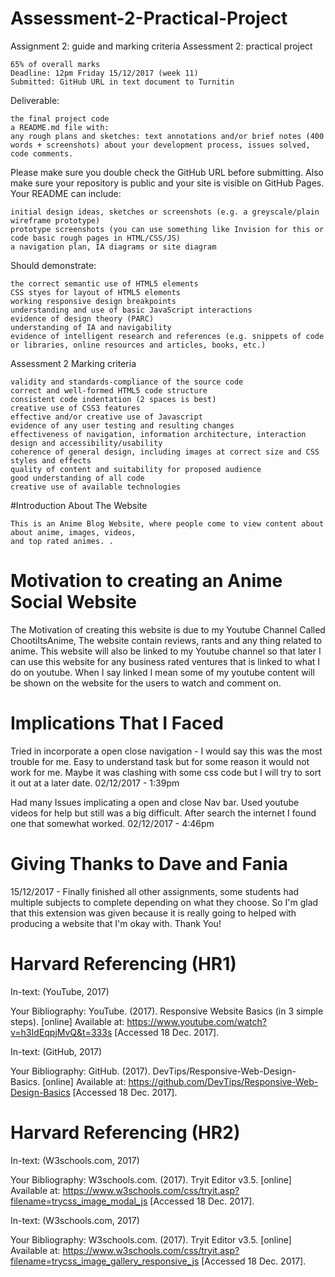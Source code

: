 # Assessment-2-Practical-Project
Assignment 2: guide and marking criteria
Assessment 2: practical project

    65% of overall marks
    Deadline: 12pm Friday 15/12/2017 (week 11)
    Submitted: GitHub URL in text document to Turnitin

Deliverable:

    the final project code
    a README.md file with:
    any rough plans and sketches: text annotations and/or brief notes (400 words + screenshots) about your development process, issues solved, code comments.

Please make sure you double check the GitHub URL before submitting. Also make sure your repository is public and your site is visible on GitHub Pages.
Your README can include:

    initial design ideas, sketches or screenshots (e.g. a greyscale/plain wireframe prototype)
    prototype screenshots (you can use something like Invision for this or code basic rough pages in HTML/CSS/JS)
    a navigation plan, IA diagrams or site diagram

Should demonstrate:

    the correct semantic use of HTML5 elements
    CSS styes for layout of HTML5 elements
    working responsive design breakpoints
    understanding and use of basic JavaScript interactions
    evidence of design theory (PARC)
    understanding of IA and navigability
    evidence of intelligent research and references (e.g. snippets of code or libraries, online resources and articles, books, etc.)

Assessment 2 Marking criteria

    validity and standards-compliance of the source code
    correct and well-formed HTML5 code structure
    consistent code indentation (2 spaces is best)
    creative use of CSS3 features
    effective and/or creative use of Javascript
    evidence of any user testing and resulting changes
    effectiveness of navigation, information architecture, interaction design and accessibility/usability
    coherence of general design, including images at correct size and CSS styles and effects
    quality of content and suitability for proposed audience
    good understanding of all code
    creative use of available technologies


#Introduction About The Website

    This is an Anime Blog Website, where people come to view content about about anime, images, videos,
    and top rated animes. .

# Motivation to creating an Anime Social Website

   The Motivation of creating this website is due to my Youtube Channel Called ChootiItsAnime, The website
   contain reviews, rants and any thing related to anime. This website will also be linked to my Youtube channel
   so that later I can use this website for any business rated ventures that is linked to what I do on youtube.
   When I say linked I mean some of my youtube content will be shown on the website for the users to watch and
   comment on.

# Implications That I Faced

  Tried in incorporate a open close navigation - I would say this was the most trouble for me. Easy to understand
  task but for some reason it would not work for me. Maybe it was clashing with some css code but I will try to
  sort it out at a later date. 02/12/2017 - 1:39pm

  Had many Issues implicating a open and close Nav bar. Used youtube videos for help but still was a big difficult.
  After search the internet I found one that somewhat worked. 02/12/2017 - 4:46pm

# Giving Thanks to Dave and Fania
  15/12/2017 - Finally finished all other assignments, some students had multiple subjects to complete depending on what they choose. So I'm glad that this extension was given because it is really going to helped with producing a website that I'm okay with. Thank You!

# Harvard Referencing (HR1)
  In-text: (YouTube, 2017)

  Your Bibliography: YouTube. (2017). Responsive Website Basics (in 3 simple steps). [online] Available at: https://www.youtube.com/watch?v=h3IdEqpjMvQ&t=333s [Accessed 18 Dec. 2017].

  In-text: (GitHub, 2017)

  Your Bibliography: GitHub. (2017). DevTips/Responsive-Web-Design-Basics. [online] Available at: https://github.com/DevTips/Responsive-Web-Design-Basics [Accessed 18 Dec. 2017].


# Harvard Referencing (HR2)
  In-text: (W3schools.com, 2017)

  Your Bibliography: W3schools.com. (2017). Tryit Editor v3.5. [online] Available at: https://www.w3schools.com/css/tryit.asp?filename=trycss_image_modal_js [Accessed 18 Dec. 2017].

  In-text: (W3schools.com, 2017)

  Your Bibliography: W3schools.com. (2017). Tryit Editor v3.5. [online] Available at: https://www.w3schools.com/css/tryit.asp?filename=trycss_image_gallery_responsive_js [Accessed 18 Dec. 2017].

